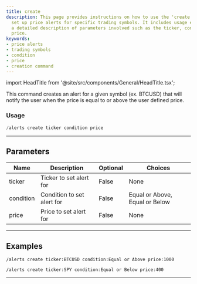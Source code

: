 ```yaml
---
title: create
description: This page provides instructions on how to use the 'create' command to
  set up price alerts for specific trading symbols. It includes usage examples and
  a detailed description of parameters involved such as the ticker, condition, and
  price.
keywords:
- price alerts
- trading symbols
- condition
- price
- creation command
---
```


import HeadTitle from '@site/src/components/General/HeadTitle.tsx';

<HeadTitle title="alerts: create - Discord Reference | OpenBB Bot Docs" />

This command creates an alert for a given symbol (ex. BTCUSD) that will notify the user when the price is equal to or above the user defined price.

### Usage

```python wordwrap
/alerts create ticker condition price
```

---

## Parameters

| Name | Description | Optional | Choices |
| ---- | ----------- | -------- | ------- |
| ticker | Ticker to set alert for | False | None |
| condition | Condition to set alert for | False | Equal or Above, Equal or Below |
| price | Price to set alert for | False | None |


---

## Examples

```
/alerts create ticker:BTCUSD condition:Equal or Above price:1000
```

```
/alerts create ticker:SPY condition:Equal or Below price:400
```

---
